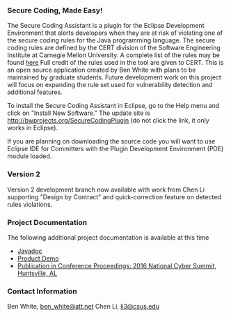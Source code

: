 ### Secure Coding, Made Easy!
The Secure Coding Assistant is a plugin for the Eclipse Development Environment that alerts developers when they are at risk of violating one of the secure coding rules for the Java programming language. The secure coding rules are defined by the CERT division of the Software Engineering Institute at Carnegie Mellon University. A complete list of the rules may be found [here](https://www.securecoding.cert.org/confluence/display/java/2+Rules) Full credit of the rules used in the tool are given to CERT. This is an open source application created by Ben White with plans to be maintained by graduate students. Future development work on this project will focus on expanding the rule set used for vulnerability detection and additional features.

To install the Secure Coding Assistant in Eclipse, go to the Help menu and click on "Install New Software." The update site is http://bwprojects.org/SecureCodingPlugin (do not click the link, it only works in Eclipse).

If you are planning on downloading the source code you will want to use Eclipse IDE for Committers with the Plugin Development Environment (PDE) module loaded.

### Version 2
Version 2 development branch now available with work from Chen Li supporting "Design by Contract" and quick-correction feature on detected rules violations.

### Project Documentation
The following additional project documentation is available at this time
* [Javadoc](http://bwprojects.org/SecureCodingPlugin/doc)
* [Product Demo](https://youtu.be/-4MC8jB_qwk)
* [Publication in Conference Proceedings: 2016 National Cyber Summit, Huntsville, AL](http://bwprojects.org/SecureCodingPlugin/NCS16_paper_5.pdf)

### Contact Information
Ben White, ben_white@att.net
Chen Li, li3@csus.edu

